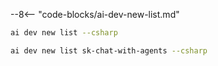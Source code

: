 --8<-- "code-blocks/ai-dev-new-list.md"

``` bash title="List only C# samples"
ai dev new list --csharp
```

``` bash title="Filter the list by name"
ai dev new list sk-chat-with-agents --csharp
```
